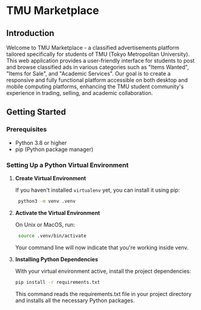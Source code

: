 # TMU Marketplace

## Introduction

Welcome to TMU Marketplace - a classified advertisements platform tailored specifically for students of TMU (Tokyo Metropolitan University). This web application provides a user-friendly interface for students to post and browse classified ads in various categories such as "Items Wanted", "Items for Sale", and "Academic Services". Our goal is to create a responsive and fully functional platform accessible on both desktop and mobile computing platforms, enhancing the TMU student community's experience in trading, selling, and academic collaboration.

## Getting Started

### Prerequisites

- Python 3.8 or higher
- pip (Python package manager)

### Setting Up a Python Virtual Environment

1. **Create Virtual Environment**

   If you haven't installed `virtualenv` yet, you can install it using pip:

   ```bash
    python3 -m venv .venv
   ```

2. **Activate the Virtual Environment**

   On Unix or MacOS, run:

   ```bash
    source .venv/bin/activate
   ```
    Your command line will now indicate that you're working inside venv.

3. **Installing Python Dependencies**

    With your virtual environment active, install the project dependencies:

    ```bash
    pip install -r requirements.txt
    ```

    This command reads the requirements.txt file in your project directory and installs all the necessary Python packages.

